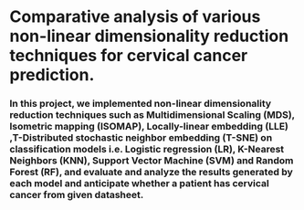 # Comparative analysis of various non-linear dimensionality reduction techniques for cervical cancer prediction.

### In this project, we implemented non-linear dimensionality reduction techniques such as Multidimensional Scaling (MDS), Isometric mapping (ISOMAP), Locally-linear embedding (LLE) ,T-Distributed stochastic neighbor embedding (T-SNE) on classification models i.e. Logistic regression (LR), K-Nearest Neighbors (KNN), Support Vector Machine (SVM) and Random Forest (RF), and evaluate and analyze the results generated by each model and anticipate whether a patient has cervical cancer from given datasheet.
